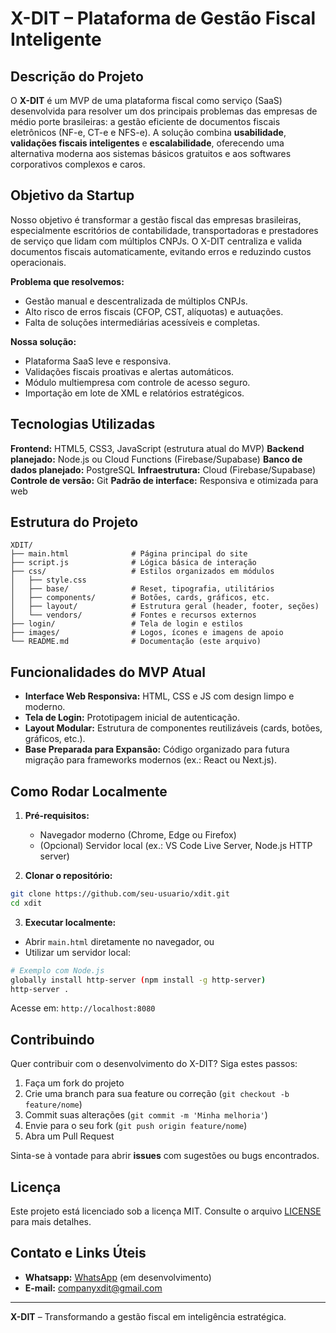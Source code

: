 # X-DIT – Plataforma de Gestão Fiscal Inteligente

## Descrição do Projeto

O **X-DIT** é um MVP de uma plataforma fiscal como serviço (SaaS) desenvolvida para resolver um dos principais problemas das empresas de médio porte brasileiras: a gestão eficiente de documentos fiscais eletrônicos (NF-e, CT-e e NFS-e). A solução combina **usabilidade**, **validações fiscais inteligentes** e **escalabilidade**, oferecendo uma alternativa moderna aos sistemas básicos gratuitos e aos softwares corporativos complexos e caros.

## Objetivo da Startup

Nosso objetivo é transformar a gestão fiscal das empresas brasileiras, especialmente escritórios de contabilidade, transportadoras e prestadores de serviço que lidam com múltiplos CNPJs. O X-DIT centraliza e valida documentos fiscais automaticamente, evitando erros e reduzindo custos operacionais.

**Problema que resolvemos:**

* Gestão manual e descentralizada de múltiplos CNPJs.
* Alto risco de erros fiscais (CFOP, CST, alíquotas) e autuações.
* Falta de soluções intermediárias acessíveis e completas.

**Nossa solução:**

* Plataforma SaaS leve e responsiva.
* Validações fiscais proativas e alertas automáticos.
* Módulo multiempresa com controle de acesso seguro.
* Importação em lote de XML e relatórios estratégicos.

## Tecnologias Utilizadas

**Frontend:** HTML5, CSS3, JavaScript (estrutura atual do MVP)
**Backend planejado:** Node.js ou Cloud Functions (Firebase/Supabase)
**Banco de dados planejado:** PostgreSQL
**Infraestrutura:** Cloud (Firebase/Supabase)
**Controle de versão:** Git
**Padrão de interface:** Responsiva e otimizada para web

## Estrutura do Projeto

```
XDIT/
├── main.html              # Página principal do site
├── script.js              # Lógica básica de interação
├── css/                   # Estilos organizados em módulos
│   ├── style.css
│   ├── base/              # Reset, tipografia, utilitários
│   ├── components/        # Botões, cards, gráficos, etc.
│   ├── layout/            # Estrutura geral (header, footer, seções)
│   └── vendors/           # Fontes e recursos externos
├── login/                 # Tela de login e estilos
├── images/                # Logos, ícones e imagens de apoio
└── README.md              # Documentação (este arquivo)
```

## Funcionalidades do MVP Atual

* **Interface Web Responsiva:** HTML, CSS e JS com design limpo e moderno.
* **Tela de Login:** Prototipagem inicial de autenticação.
* **Layout Modular:** Estrutura de componentes reutilizáveis (cards, botões, gráficos, etc.).
* **Base Preparada para Expansão:** Código organizado para futura migração para frameworks modernos (ex.: React ou Next.js).

## Como Rodar Localmente

1. **Pré-requisitos:**

   * Navegador moderno (Chrome, Edge ou Firefox)
   * (Opcional) Servidor local (ex.: VS Code Live Server, Node.js HTTP server)

2. **Clonar o repositório:**

```bash
git clone https://github.com/seu-usuario/xdit.git
cd xdit
```

3. **Executar localmente:**

* Abrir `main.html` diretamente no navegador, ou
* Utilizar um servidor local:

```bash
# Exemplo com Node.js
globally install http-server (npm install -g http-server)
http-server .
```

Acesse em: `http://localhost:8080`

## Contribuindo

Quer contribuir com o desenvolvimento do X-DIT? Siga estes passos:

1. Faça um fork do projeto
2. Crie uma branch para sua feature ou correção (`git checkout -b feature/nome`)
3. Commit suas alterações (`git commit -m 'Minha melhoria'`)
4. Envie para o seu fork (`git push origin feature/nome`)
5. Abra um Pull Request

Sinta-se à vontade para abrir **issues** com sugestões ou bugs encontrados.

## Licença

Este projeto está licenciado sob a licença MIT. Consulte o arquivo [LICENSE](LICENSE) para mais detalhes.

## Contato e Links Úteis

* **Whatsapp:** [WhatsApp]((18)98118-1788) (em desenvolvimento)
* **E-mail:** [companyxdit@gmail.com](mailto:companyxdit@gmail.com)

---

**X-DIT** – Transformando a gestão fiscal em inteligência estratégica.